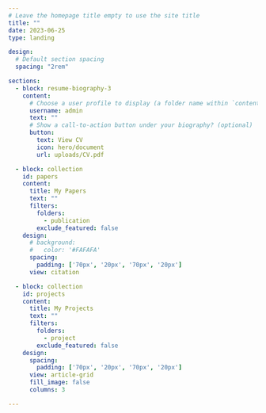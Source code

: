 ```yaml
---
# Leave the homepage title empty to use the site title
title: ""
date: 2023-06-25
type: landing

design:
  # Default section spacing
  spacing: "2rem"

sections:
  - block: resume-biography-3
    content:
      # Choose a user profile to display (a folder name within `content/authors/`)
      username: admin
      text: ""
      # Show a call-to-action button under your biography? (optional)
      button:
        text: View CV
        icon: hero/document
        url: uploads/CV.pdf

  - block: collection
    id: papers
    content:
      title: My Papers
      text: ""
      filters:
        folders:
          - publication
        exclude_featured: false
    design:
      # background:
      #   color: '#FAFAFA'
      spacing: 
        padding: ['70px', '20px', '70px', '20px']
      view: citation

  - block: collection
    id: projects
    content:
      title: My Projects
      text: ""
      filters:
        folders:
          - project
        exclude_featured: false
    design:
      spacing: 
        padding: ['70px', '20px', '70px', '20px']
      view: article-grid
      fill_image: false
      columns: 3

---
```


